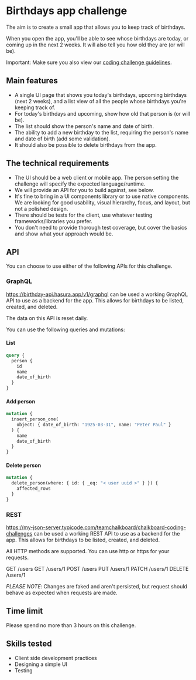 # Birthdays app challenge

The aim is to create a small app that allows you to keep track of birthdays.

When you open the app, you'll be able to see whose birthdays are today, or coming up in the next 2 weeks. It will also tell you how old they are (or will be).

Important: Make sure you also view our [coding challenge guidelines](README.md).

## Main features

- A single UI page that shows you today's birthdays, upcoming birthdays (next 2 weeks), and a list view of all the people whose birthdays you're keeping track of.
- For today's birthdays and upcoming, show how old that person is (or will be).
- The list should show the person's name and date of birth.
- The ability to add a new birthday to the list, requiring the person's name and date of birth (add some validation).
- It should also be possible to delete birthdays from the app.

## The technical requirements

- The UI should be a web client or mobile app. The person setting the challenge will specify the expected language/runtime.
- We will provide an API for you to build against, see below.
- It's fine to bring in a UI components library or to use native components. We are looking for good usability, visual hierarchy, focus, and layout, but not a polished design.
- There should be tests for the client, use whatever testing frameworks/libraries you prefer.
- You don't need to provide thorough test coverage, but cover the basics and show what your approach would be.

## API

You can choose to use either of the following APIs for this challenge.

### GraphQL

https://birthday-api.hasura.app/v1/graphql can be used a working GraphQL API to use as a backend for the app. This allows for birthdays to be listed, created, and deleted.

The data on this API is reset daily.

You can use the following queries and mutations:

#### List

```graphql
query {
  person {
    id
    name
    date_of_birth
  }
}
```

#### Add person

```graphql
mutation {
  insert_person_one(
    object: { date_of_birth: "1925-03-31", name: "Peter Paul" }
  ) {
    name
    date_of_birth
  }
}
```

#### Delete person

```graphql
mutation {
  delete_person(where: { id: { _eq: "< user uuid >" } }) {
    affected_rows
  }
}
```

### REST

https://my-json-server.typicode.com/teamchalkboard/chalkboard-coding-challenges can be used a working REST API to use as a backend for the app. This allows for birthdays to be listed, created, and deleted.

All HTTP methods are supported. You can use http or https for your requests.

GET /users
GET /users/1
POST /users
PUT /users/1
PATCH /users/1
DELETE /users/1

_PLEASE NOTE_: Changes are faked and aren't persisted, but request should behave as expected when requests are made.

## Time limit

Please spend no more than 3 hours on this challenge.

## Skills tested

- Client side development practices
- Designing a simple UI
- Testing
